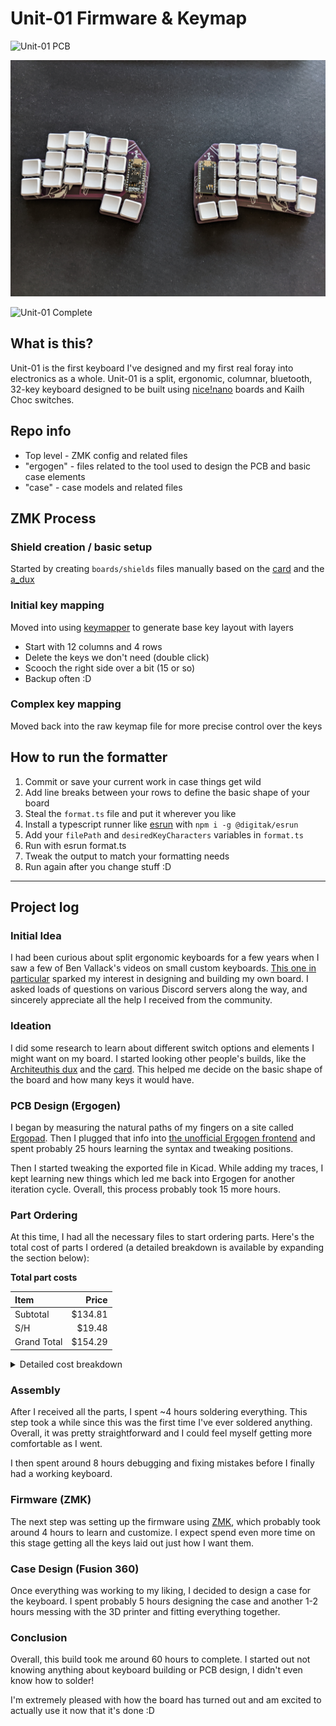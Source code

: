 # Unit-01 Firmware & Keymap

![Unit-01 PCB](/images/render.jpg)

![Unit-01 Caseless](/images/caseless.jpg)

![Unit-01 Complete](/images/casePair.jpg)

## What is this?

Unit-01 is the first keyboard I've designed and my first real foray into electronics as a whole. Unit-01 is a split, ergonomic, columnar, bluetooth, 32-key keyboard designed to be built using [nice!nano](https://nicekeyboards.com/nice-nano/) boards and Kailh Choc switches.

## Repo info

- Top level - ZMK config and related files
- "ergogen" - files related to the tool used to design the PCB and basic case elements
- "case" - case models and related files

## ZMK Process

### Shield creation / basic setup

Started by creating `boards/shields` files manually based on the [card](https://github.com/benvallack/zmk-config-card/tree/master/config/boards/shields/card) and the [a_dux](https://github.com/zmkfirmware/zmk/tree/main/app/boards/shields/a_dux)

### Initial key mapping

Moved into using [keymapper](https://www.keymapper.dev/layout) to generate base key layout with layers

- Start with 12 columns and 4 rows
- Delete the keys we don't need (double click)
- Scooch the right side over a bit (15 or so)
- Backup often :D

### Complex key mapping

Moved back into the raw keymap file for more precise control over the keys

## How to run the formatter

1. Commit or save your current work in case things get wild
1. Add line breaks between your rows to define the basic shape of your board
1. Steal the `format.ts` file and put it wherever you like
1. Install a typescript runner like [esrun](https://www.npmjs.com/package/@digitak/esrun) with `npm i -g @digitak/esrun`
1. Add your `filePath` and `desiredKeyCharacters` variables in `format.ts`
1. Run with esrun format.ts
1. Tweak the output to match your formatting needs
1. Run again after you change stuff :D

---

## Project log

### Initial Idea

I had been curious about split ergonomic keyboards for a few years when I saw a few of Ben Vallack's videos on small custom keyboards. [This one in particular](https://www.youtube.com/watch?v=UKfeJrRIcxw) sparked my interest in designing and building my own board. I asked loads of questions on various Discord servers along the way, and sincerely appreciate all the help I received from the community.

### Ideation

I did some research to learn about different switch options and elements I might want on my board. I started looking other people's builds, like the [Architeuthis dux](https://github.com/tapioki/cephalopoda/tree/main/Architeuthis%20dux) and the [card](https://github.com/benvallack/ergogen/blob/master/config.yaml). This helped me decide on the basic shape of the board and how many keys it would have.

### PCB Design (Ergogen)

I began by measuring the natural paths of my fingers on a site called [Ergopad](https://pashutk.ru/ergopad/). Then I plugged that info into [the unofficial Ergogen frontend](https://ergogen.cache.works/) and spent probably 25 hours learning the syntax and tweaking positions.

Then I started tweaking the exported file in Kicad. While adding my traces, I kept learning new things which led me back into Ergogen for another iteration cycle. Overall, this process probably took 15 more hours.

### Part Ordering

At this time, I had all the necessary files to start ordering parts. Here's the total cost of parts I ordered (a detailed breakdown is available by expanding the section below):

**Total part costs**

| Item        |   Price |
| :---------- | ------: |
| Subtotal    | $134.81 |
| S/H         |  $19.48 |
| Grand Total | $154.29 |

<details>
  <summary>Detailed cost breakdown</summary>

[Boardsource](https://boardsource.xyz/)

| Item                           | Price |
| :----------------------------- | ----: |
| 40x Kailh Choc hotswap sockets |    $6 |
| S/H                            |    $4 |
| Order total                    |   $10 |

[MKULTRA](https://mkultra.click/)

| Item                             |  Price |
| :------------------------------- | -----: |
| 40x Kailh Choc Switches (Silver) | $28.60 |
| White MBK Choc Keycaps (Alphas)  |    $15 |
| S/H                              |  $5.59 |
| Order total                      | $49.19 |

[Little Keyboards](https://www.littlekeyboards.com/)

| Item                                      |  Price |
| :---------------------------------------- | -----: |
| 2x nice!nano v2.0                         | $49.98 |
| 2x Battery Combo for nice!nano Controller | $23.98 |
| S/H                                       |  $4.83 |
| Total                                     | $78.79 |

[JLCPCB](https://jlcpcb.com/)

| Item          |  Price |
| :------------ | -----: |
| 5x Custom PCB |  $9.25 |
| S/H           |  $4.06 |
| Total         | $13.31 |

[LCSC](https://lcsc.com/) - Part of a larger order

| Item    | Price |
| :------ | ----: |
| Buttons |   ~$2 |
| S/H     |    ~1 |
| Total   |    $3 |

</details>

### Assembly

After I received all the parts, I spent ~4 hours soldering everything. This step took a while since this was the first time I've ever soldered anything. Overall, it was pretty straightforward and I could feel myself getting more comfortable as I went.

I then spent around 8 hours debugging and fixing mistakes before I finally had a working keyboard.

### Firmware (ZMK)

The next step was setting up the firmware using [ZMK](https://zmk.dev/docs/), which probably took around 4 hours to learn and customize. I expect spend even more time on this stage getting all the keys laid out just how I want them.

### Case Design (Fusion 360)

Once everything was working to my liking, I decided to design a case for the keyboard. I spent probably 5 hours designing the case and another 1-2 hours messing with the 3D printer and fitting everything together.

### Conclusion

Overall, this build took me around 60 hours to complete. I started out not knowing anything about keyboard building or PCB design, I didn't even know how to solder!

I'm extremely pleased with how the board has turned out and am excited to actually use it now that it's done :D
